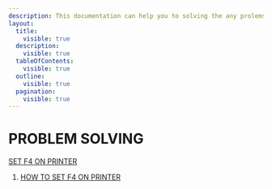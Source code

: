 ```yaml
---
description: This documentation can help you to solving the any prolems in Tata Usaha
layout:
  title:
    visible: true
  description:
    visible: true
  tableOfContents:
    visible: true
  outline:
    visible: true
  pagination:
    visible: true
---
```


# PROBLEM SOLVING

[SET F4 ON PRINTER](1.-how-to-set-f4-on-printer.md)

1. [HOW TO SET F4 ON PRINTER](1.-how-to-set-f4-on-printer.md)
